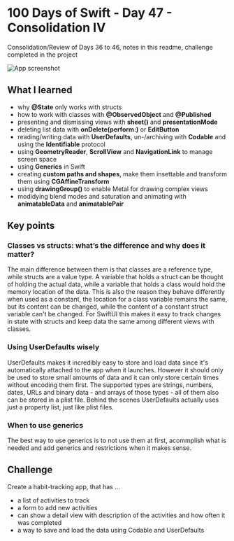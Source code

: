 # 100 Days of Swift - Day 47 - Consolidation IV
Consolidation/Review of Days 36 to 46, notes in this readme, challenge completed in the project

![App screenshot](NAME.png)


## What I learned
- why **@State** only works with structs
- how to work with classes with **@ObservedObject** and **@Published**
- presenting and dismissing views with **sheet()** and **presentationMode**
- deleting list data with **onDelete(perform:)** or **EditButton**
- reading/writing data with **UserDefaults**, un-/archiving with **Codable** and using the **Identifiable** protocol
- using **GeometryReader**, **ScrollView** and **NavigationLink** to manage screen space
- using **Generics** in Swift
- creating **custom paths and shapes**, make them insettable and transform them using **CGAffineTransform**
- using **drawingGroup()** to enable Metal for drawing complex views
- modidying blend modes and saturation and animating with **animatableData** and **animatablePair**

## Key points
### Classes vs structs: what’s the difference and why does it matter?
The main difference between them is that classes are a reference type, while structs are a value type.
A variable that holds a struct can be thought of holding the actual data, while a variable that holds a class would hold the memory location of the data.
This is also the reason they behave differently when used as a constant, the location for a class variable remains the same, but its content can be changed, while the content of a constant struct variable can't be changed.
For SwiftUI this makes it easy to track changes in state with structs and keep data the same among different views with classes.

### Using UserDefaults wisely
UserDefaults makes it incredibly easy to store and load data since it's automatically attached to the app when it launches.
However it should only be used to store small amounts of data and it can only store certain times without encoding them first.
The supported types are strings, numbers, dates, URLs and binary data - and arrays of those types - all of them also can be stored in a plist file.
Behind the scenes UserDefaults actually uses just a property list, just like plist files.

### When to use generics
The best way to use generics is to not use them at first, acommplish what is needed and add generics and restrictions when it makes sense.

## Challenge
Create a habit-tracking app, that has ...
- a list of activities to track
- a form to add new activities
- can show a detail view with description of the activities and how often it was completed
- a way to save and load the data using Codable and UserDefaults
